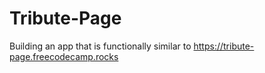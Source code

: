# Tribute-Page
Building an app that is functionally similar to https://tribute-page.freecodecamp.rocks
